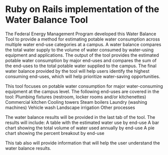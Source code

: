 Ruby on Rails implementation of the Water Balance Tool 
=======

The Federal Energy Management Program developed this Water Balance Tool to provide a method for estimating potable water consumption across multiple water end-use categories at a campus. A water balance compares the total water supply to the volume of water consumed by water-using equipment and applications. The output of the tool provides the estimated potable water consumption by major end-uses and compares the sum of the end-uses to the total potable water supplied to the campus. The final water balance provided by the tool will help users identify the highest consuming end-uses, which will help prioritize water-saving opportunities.

This tool focuses on potable water consumption for major water-consuming equipment at the campus level. The following end-uses are covered in the tool:
Plumbing fixtures (restroom, locker rooms and/or kitchenettes)
Commercial kitchen
Cooling towers
Steam boilers
Laundry (washing machines)
Vehicle wash
Landscape irrigation
Other processes

The water balance results will be provided in the last tab of the tool. The results will include:
A table with the estimated water use by end-use
A bar chart showing the total volume of water used annually by end-use
A pie chart showing the percent breakout by end-use

This tab also will provide information that will help the user understand the water balance results.